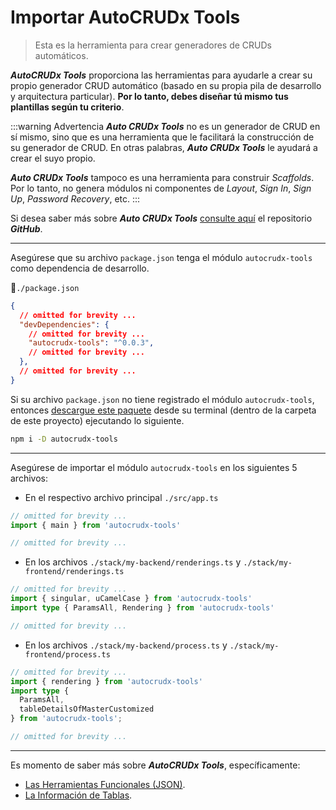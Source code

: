 # Importar AutoCRUDx Tools

>Esta es la herramienta para crear generadores de CRUDs automáticos.

**_AutoCRUDx Tools_** proporciona las herramientas para ayudarle a crear su propio generador CRUD automático (basado en su propia pila de desarrollo y arquitectura particular). **Por lo tanto, debes diseñar tú mismo tus plantillas según tu criterio**.

:::warning Advertencia
**_Auto CRUDx Tools_** no es un generador de CRUD en sí mismo, sino que es una herramienta que le facilitará la construcción de su generador de CRUD. En otras palabras, **_Auto CRUDx Tools_** le ayudará a crear el suyo propio.

**_Auto CRUDx Tools_** tampoco es una herramienta para construir _Scaffolds_. Por lo tanto, no genera módulos ni componentes de _Layout_, _Sign In_, _Sign Up_, _Password Recovery_, etc.
:::

Si desea saber más sobre **_Auto CRUDx Tools_** [consulte aquí](https://github.com/ecanquiz/autocrudx-tools) el repositorio **_GitHub_**.

---

Asegúrese que su archivo `package.json` tenga el módulo `autocrudx-tools` como dependencia de desarrollo.

📃`./package.json`
```json
{
  // omitted for brevity ...
  "devDependencies": {
    // omitted for brevity ...
    "autocrudx-tools": "^0.0.3",
    // omitted for brevity ...    
  },
  // omitted for brevity ...
}
```

Si su archivo `package.json` no tiene registrado el módulo `autocrudx-tools`, entonces [descargue este paquete](https://www.npmjs.com/package/autocrudx-tools) desde su terminal (dentro de la carpeta de este proyecto) ejecutando lo siguiente.


```sh
npm i -D autocrudx-tools
```

---

Asegúrese de importar el módulo `autocrudx-tools` en los siguientes 5 archivos:

- En el respectivo archivo principal `./src/app.ts`

```ts
// omitted for brevity ...
import { main } from 'autocrudx-tools'

// omitted for brevity ...
```

- En los archivos `./stack/my-backend/renderings.ts` y `./stack/my-frontend/renderings.ts`

```ts
// omitted for brevity ...
import { singular, uCamelCase } from 'autocrudx-tools'
import type { ParamsAll, Rendering } from 'autocrudx-tools'

// omitted for brevity ...
```

- En los archivos `./stack/my-backend/process.ts` y `./stack/my-frontend/process.ts`

```ts
// omitted for brevity ...
import { rendering } from 'autocrudx-tools'
import type {
  ParamsAll,
  tableDetailsOfMasterCustomized
} from 'autocrudx-tools';

// omitted for brevity ...
```
---


Es momento de saber más sobre **_AutoCRUDx Tools_**, específicamente:

- [Las Herramientas Funcionales (JSON)](./functional-tools.html).
- [La Información de Tablas](./table-information.html).
